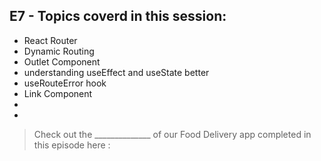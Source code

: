 ## E7 - Topics coverd in this session:

- React Router
- Dynamic Routing
- Outlet Component
- understanding useEffect and useState better
- useRouteError hook
- Link Component
- 
- 

>  Check out the ______________ of our Food Delivery app completed in this episode here : 
